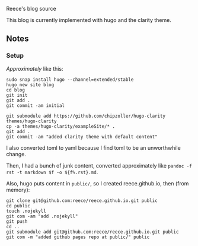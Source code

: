 Reece's blog source

This blog is currently implemented with hugo and the clarity theme.


## Notes

### Setup

*Approximately* like this:

```
sudo snap install hugo --channel=extended/stable
hugo new site blog
cd blog
git init
git add .
git commit -am initial

git submodule add https://github.com/chipzoller/hugo-clarity themes/hugo-clarity
cp -a themes/hugo-clarity/exampleSite/* .
git add .
git commit -am "added clarity theme with default content"
```

I also converted toml to yaml because I find toml to be an
unworthwhile change.

Then, I had a bunch of junk content, converted approximately like
`pandoc -f rst -t markdown $f -o ${f%.rst}.md`.


Also, hugo puts content in `public/`, so I created reece.github.io,
then (from memory):

```
git clone git@github.com:reece/reece.github.io.git public
cd public
touch .nojekyll
git com -am "add .nojekyll" 
git push
cd ..
git submodule add git@github.com:reece/reece.github.io.git public
git com -m "added github pages repo at public/" public
```
